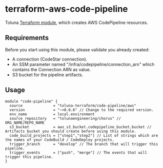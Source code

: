 # terraform-aws-code-pipeline
Toluna [Terraform module](https://registry.terraform.io/modules/toluna-terraform/code-pipeline/aws/latest), which creates AWS CodePipeline resources.

## Requirements
Before you start using this module, please validate you already created:
- A connection (CodeStar connection).
- An SSM parameter named "/infra/codepipeline/connection_arn" which contains the Connection ARN as value.
- S3 bucket for the pipeline artifacts.

## Usage
```
module "code-pipeline" {
  source              = "toluna-terraform/code-pipeline/aws"
  version             = "~>0.0.6" // Change to the required version.
  env_name            = local.environment
  source_repository   = "tolunaengineering/chorus" // ORG_NAME/REPO_NAME
  s3_bucket           = aws_s3_bucket.codepipeline_bucket.bucket // Artifacts bucket you should create before using this module.
  code_build_projects = ["step1","step2"] // List of strings which are the names of your CodeBuild / CodeDeploy projects.
  trigger_branch      = "develop" // The branch that will trigger this pipeline.
  trigger_events      = ["push", "merge"] // The events that will trigger this pipeline.
}
```

